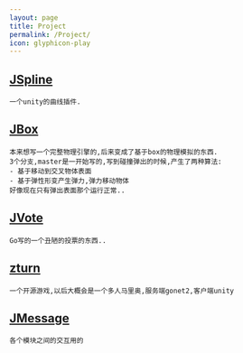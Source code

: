 ```yaml
---
layout: page
title: Project
permalink: /Project/
icon: glyphicon-play
---
```


## [JSpline](https://github.com/imnotanderson/JSpline)
    一个unity的曲线插件.
    
## [JBox](https://github.com/imnotanderson/JBox)
    本来想写一个完整物理引擎的,后来变成了基于box的物理模拟的东西.
    3个分支,master是一开始写的,写到碰撞弹出的时候,产生了两种算法:
    - 基于移动到交叉物体表面
    - 基于弹性形变产生弹力,弹力移动物体
    好像现在只有弹出表面那个运行正常..
  
## [JVote](https://github.com/imnotanderson/JVote)
    Go写的一个丑陋的投票的东西..
    
## [zturn](https://github.com/imnotanderson/zturn)
    一个开源游戏,以后大概会是一个多人马里奥,服务端gonet2,客户端unity
  
## [JMessage](https://github.com/imnotanderson/JMessage)
    各个模块之间的交互用的
    
